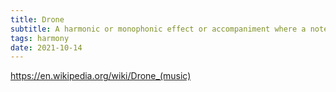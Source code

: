 ```yaml
---
title: Drone
subtitle: A harmonic or monophonic effect or accompaniment where a note or chord is continuously sounded throughout most or all of a piece
tags: harmony
date: 2021-10-14
---
```


https://en.wikipedia.org/wiki/Drone_(music)